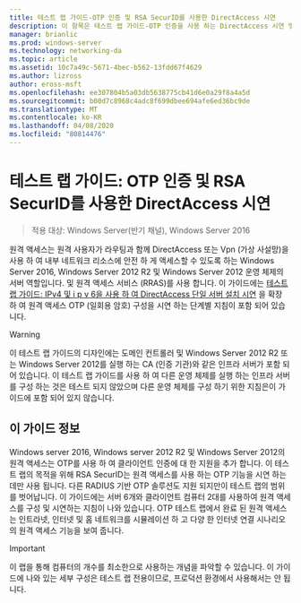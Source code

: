 ```yaml
---
title: 테스트 랩 가이드-OTP 인증 및 RSA SecurID를 사용한 DirectAccess 시연
description: 이 항목은 테스트 랩 가이드-OTP 인증을 사용 하는 DirectAccess 시연 및 Windows Server 2016에 대 한 RSA SecurID의 일부입니다.
manager: brianlic
ms.prod: windows-server
ms.technology: networking-da
ms.topic: article
ms.assetid: 10c7a49c-5671-4bec-b562-13fdd67f4629
ms.author: lizross
author: eross-msft
ms.openlocfilehash: ee307804b5a03db5638775cb41d6e0a29f8a4a5d
ms.sourcegitcommit: b00d7c8968c4adc8f699dbee694afe6ed36bc9de
ms.translationtype: MT
ms.contentlocale: ko-KR
ms.lasthandoff: 04/08/2020
ms.locfileid: "80814476"
---
```

# <a name="test-lab-guide-demonstrate-directaccess-with-otp-authentication-and-rsa-securid"></a>테스트 랩 가이드: OTP 인증 및 RSA SecurID를 사용한 DirectAccess 시연

>적용 대상: Windows Server(반기 채널), Windows Server 2016

원격 액세스는 원격 사용자가 라우팅과 함께 DirectAccess 또는 Vpn (가상 사설망)을 사용 하 여 내부 네트워크 리소스에 안전 하 게 액세스할 수 있도록 하는 Windows Server 2016, Windows Server 2012 R2 및 Windows Server 2012 운영 체제의 서버 역할입니다. 및 원격 액세스 서비스 (RRAS)를 사용 합니다. 이 가이드에는 [테스트 랩 가이드: IPv4 및 i p v 6을 사용 하 여 DirectAccess 단일 서버 설치 시연](https://go.microsoft.com/fwlink/p/?LinkId=237004) 을 확장 하 여 원격 액세스 OTP (일회용 암호) 구성을 시연 하는 단계별 지침이 포함 되어 있습니다.  
  
> [!WARNING]  
> 이 테스트 랩 가이드의 디자인에는 도메인 컨트롤러 및 Windows Server 2012 R2 또는 Windows Server 2012를 실행 하는 CA (인증 기관)와 같은 인프라 서버가 포함 되어 있습니다. 이 테스트 랩 가이드를 사용 하 여 다른 운영 체제를 실행 하는 인프라 서버를 구성 하는 것은 테스트 되지 않았으며 다른 운영 체제를 구성 하기 위한 지침은이 가이드에 포함 되어 있지 않습니다.  
  
## <a name="about-this-guide"></a>이 가이드 정보  
Windows server 2016, Windows server 2012 R2 및 Windows Server 2012의 원격 액세스는 OTP를 사용 하 여 클라이언트 인증에 대 한 지원을 추가 합니다. 이 테스트 랩의 목적을 위해 RSA SecurID는 원격 액세스를 사용 하는 OTP 기능을 시연 하는 데만 사용 됩니다. 다른 RADIUS 기반 OTP 솔루션도 지원 되지만이 테스트 랩의 범위를 벗어납니다. 이 가이드에는 서버 6개와 클라이언트 컴퓨터 2대를 사용하여 원격 액세스를 구성 및 시연하는 지침이 나와 있습니다. OTP 테스트 랩에서 완료 된 원격 액세스는 인트라넷, 인터넷 및 홈 네트워크를 시뮬레이션 하 고 다양 한 인터넷 연결 시나리오의 원격 액세스 기능을 보여 줍니다.  
  
> [!IMPORTANT]  
> 이 랩을 통해 컴퓨터의 개수를 최소한으로 사용하는 개념을 파악할 수 있습니다. 이 가이드에 나와 있는 세부 구성은 테스트 랩 전용이므로, 프로덕션 환경에서 사용해서는 안 됩니다.  
  


